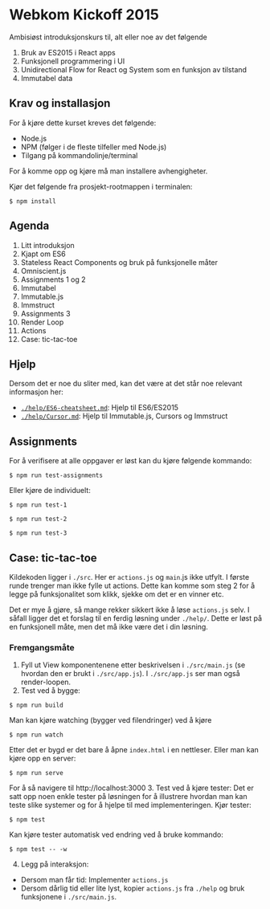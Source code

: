 # Webkom Kickoff 2015

Ambisiøst introduksjonskurs til, alt eller noe av det følgende

  1. Bruk av ES2015 i React apps
  2. Funksjonell programmering i UI
  3. Unidirectional Flow for React og System som en funksjon av tilstand
  4. Immutabel data

## Krav og installasjon

For å kjøre dette kurset kreves det følgende:

 * Node.js
 * NPM (følger i de fleste tilfeller med Node.js)
 * Tilgang på kommandolinje/terminal

For å komme opp og kjøre må man installere avhengigheter.

Kjør det følgende fra prosjekt-rootmappen i terminalen:

```shell
$ npm install
```

## Agenda

1. Litt introduksjon
  1. Kjapt om ES6
  2. Stateless React Components og bruk på funksjonelle måter
  3. Omniscient.js
  4. Assignments 1 og 2
2. Immutabel
  1. Immutable.js
  2. Immstruct
  3. Assignments 3
3. Render Loop
4. Actions
5. Case: tic-tac-toe

## Hjelp

Dersom det er noe du sliter med, kan det være at det står noe relevant
informasjon her:

* [`./help/ES6-cheatsheet.md`](./help/ES6-cheatsheet.md): Hjelp til ES6/ES2015
* [`./help/Cursor.md`](./help/Cursor.md): Hjelp til Immutable.js, Cursors og Immstruct

## Assignments

For å verifisere at alle oppgaver er løst kan du kjøre følgende kommando:

```shell
$ npm run test-assignments
```

Eller kjøre de individuelt:

```shell
$ npm run test-1
```

```shell
$ npm run test-2
```

```shell
$ npm run test-3
```


## Case: tic-tac-toe

Kildekoden ligger i `./src`. Her er `actions.js` og `main`.js ikke utfylt. I
første runde trenger man ikke fylle ut actions. Dette kan komme som steg 2 for
å legge på funksjonalitet som klikk, sjekke om det er en vinner etc.

Det er mye å gjøre, så mange rekker sikkert ikke å løse `actions.js` selv. I
såfall ligger det et forslag til en ferdig løsning under `./help/`. Dette er
løst på en funksjonell måte, men det må ikke være det i din løsning.

### Fremgangsmåte

1. Fyll ut View komponentenene etter beskrivelsen i `./src/main.js` (se hvordan
  den er brukt i `./src/app.js`). I `./src/app.js` ser man også render-loopen.
2. Test ved å bygge:
  ```shell
  $ npm run build
  ```
  Man kan kjøre watching (bygger ved filendringer) ved å kjøre
  ```shell
  $ npm run watch
  ```
  Etter det er bygd er det bare å åpne `index.html` i en nettleser. Eller man
  kan kjøre opp en server:

  ```shell
  $ npm run serve
  ```
  For å så navigere til http://localhost:3000
3. Test ved å kjøre tester: Det er satt opp noen enkle tester på løsningen for
   å illustrere hvordan man kan teste slike systemer og for å hjelpe til med
   implementeringen. Kjør tester:

   ```shell
   $ npm test
   ```
   Kan kjøre tester automatisk ved endring ved å bruke kommando:

   ```shell
   $ npm test -- -w
   ```
4. Legg på interaksjon:
  * Dersom man får tid: Implementer `actions.js`
  * Dersom dårlig tid eller lite lyst, kopier `actions.js` fra `./help` og
     bruk funksjonene i `./src/main.js`.
